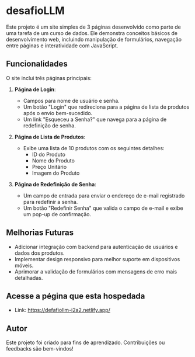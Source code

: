 # desafioLLM

Este projeto é um site simples de 3 páginas desenvolvido como parte de uma tarefa de um curso de dados. Ele demonstra conceitos básicos de desenvolvimento web, incluindo manipulação de formulários, navegação entre páginas e interatividade com JavaScript.

## Funcionalidades

O site inclui três páginas principais:

1. **Página de Login**:
   - Campos para nome de usuário e senha.
   - Um botão "Login" que redireciona para a página de lista de produtos após o envio bem-sucedido.
   - Um link "Esqueceu a Senha?" que navega para a página de redefinição de senha.

2. **Página de Lista de Produtos**:
   - Exibe uma lista de 10 produtos com os seguintes detalhes:
     - ID do Produto
     - Nome do Produto
     - Preço Unitário
     - Imagem do Produto

3. **Página de Redefinição de Senha**:
   - Um campo de entrada para enviar o endereço de e-mail registrado para redefinir a senha.
   - Um botão "Redefinir Senha" que valida o campo de e-mail e exibe um pop-up de confirmação.

## Melhorias Futuras

- Adicionar integração com backend para autenticação de usuários e dados dos produtos.
- Implementar design responsivo para melhor suporte em dispositivos móveis.
- Aprimorar a validação de formulários com mensagens de erro mais detalhadas.

## Acesse a pégina que esta hospedada

- Link: https://defafiollm-i2a2.netlify.app/
  
## Autor

Este projeto foi criado para fins de aprendizado. Contribuições ou feedbacks são bem-vindos!



